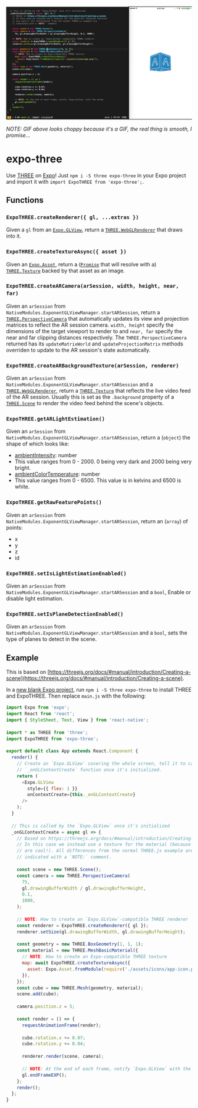![demo](demo.gif "demo")

_NOTE: GIF above looks choppy because it's a GIF, the real thing is smooth, I
promise..._

# expo-three

Use [THREE](https://threejs.org) on [Expo](https://expo.io)! Just `npm i -S
three expo-three` in your Expo project and import it with `import ExpoTHREE from
'expo-three';`.

## Functions

### `ExpoTHREE.createRenderer({ gl, ...extras })`

Given a `gl` from an
[`Expo.GLView`](https://docs.expo.io/versions/latest/sdk/gl-view.html), return a
[`THREE.WebGLRenderer`](https://threejs.org/docs/#api/renderers/WebGLRenderer)
that draws into it.

### `ExpoTHREE.createTextureAsync({ asset })`

Given an [`Expo.Asset`](https://docs.expo.io/versions/latest/sdk/asset.html),
return a
([`Promise`](https://developer.mozilla.org/en-US/docs/Web/JavaScript/Reference/Global_Objects/Promise)
that will resolve with a)
[`THREE.Texture`](https://threejs.org/docs/#api/textures/Texture) backed by that
asset as an image.

### `ExpoTHREE.createARCamera(arSession, width, height, near, far)`

Given an `arSession` from `NativeModules.ExponentGLViewManager.startARSession`,
return a
[`THREE.PerspectiveCamera`](https://threejs.org/docs/#api/cameras/PerspectiveCamera)
that automatically updates its view and projection matrices to reflect the AR
session camera. `width, height` specify the dimensions of the target viewport to
render to and `near, far` specify the near and far clipping distances
respectively. The `THREE.PerspectiveCamera` returned has its `updateMatrixWorld`
and `updateProjectionMatrix` methods overriden to update to the AR session's
state automatically.

### `ExpoTHREE.createARBackgroundTexture(arSession, renderer)`

Given an `arSession` from `NativeModules.ExponentGLViewManager.startARSession`
and a
[`THREE.WebGLRenderer`](https://threejs.org/docs/#api/renderers/WebGLRenderer),
return a [`THREE.Texture`](https://threejs.org/docs/#api/textures/Texture) that
reflects the live video feed of the AR session. Usually this is set as the
`.background` property of a
[`THREE.Scene`](https://threejs.org/docs/#api/scenes/Scene) to render the video
feed behind the scene's objects.

### `ExpoTHREE.getARLightEstimation()`

Given an `arSession` from `NativeModules.ExponentGLViewManager.startARSession`,
return a (`object`) the shape of which looks like:

* [ambientIntensity](https://developer.apple.com/documentation/arkit/arlightestimate/2878308-ambientintensity):
  number
* This value ranges from 0 - 2000. 0 being very dark and 2000 being very bright.
* [ambientColorTemperature](https://developer.apple.com/documentation/arkit/arlightestimate/2921629-ambientcolortemperature):
  number
* This value ranges from 0 - 6500. This value is in kelvins and 6500 is white.

### `ExpoTHREE.getRawFeaturePoints()`

Given an `arSession` from `NativeModules.ExponentGLViewManager.startARSession`,
return an (`array`) of points:

* x
* y
* z
* id

### `ExpoTHREE.setIsLightEstimationEnabled()`

Given an `arSession` from `NativeModules.ExponentGLViewManager.startARSession`
and a `bool`, Enable or disable light estimation.

### `ExpoTHREE.setIsPlaneDetectionEnabled()`

Given an `arSession` from `NativeModules.ExponentGLViewManager.startARSession`
and a `bool`, sets the type of planes to detect in the scene.

## Example

This is based on
[https://threejs.org/docs/#manual/introduction/Creating-a-scene](https://threejs.org/docs/#manual/introduction/Creating-a-scene).

In a
[new blank Expo project](https://docs.expo.io/versions/v17.0.0/guides/up-and-running.html),
run `npm i -S three expo-three` to install THREE and ExpoTHREE. Then replace
`main.js` with the following:

```js
import Expo from 'expo';
import React from 'react';
import { StyleSheet, Text, View } from 'react-native';

import * as THREE from 'three';
import ExpoTHREE from 'expo-three';

export default class App extends React.Component {
  render() {
    // Create an `Expo.GLView` covering the whole screen, tell it to call our
    // `_onGLContextCreate` function once it's initialized.
    return (
      <Expo.GLView
        style={{ flex: 1 }}
        onContextCreate={this._onGLContextCreate}
      />
    );
  }

  // This is called by the `Expo.GLView` once it's initialized
  _onGLContextCreate = async gl => {
    // Based on https://threejs.org/docs/#manual/introduction/Creating-a-scene
    // In this case we instead use a texture for the material (because textures
    // are cool!). All differences from the normal THREE.js example are
    // indicated with a `NOTE:` comment.

    const scene = new THREE.Scene();
    const camera = new THREE.PerspectiveCamera(
      75,
      gl.drawingBufferWidth / gl.drawingBufferHeight,
      0.1,
      1000,
    );

    // NOTE: How to create an `Expo.GLView`-compatible THREE renderer
    const renderer = ExpoTHREE.createRenderer({ gl });
    renderer.setSize(gl.drawingBufferWidth, gl.drawingBufferHeight);

    const geometry = new THREE.BoxGeometry(1, 1, 1);
    const material = new THREE.MeshBasicMaterial({
      // NOTE: How to create an Expo-compatible THREE texture
      map: await ExpoTHREE.createTextureAsync({
        asset: Expo.Asset.fromModule(require('./assets/icons/app-icon.png')),
      }),
    });
    const cube = new THREE.Mesh(geometry, material);
    scene.add(cube);

    camera.position.z = 5;

    const render = () => {
      requestAnimationFrame(render);

      cube.rotation.x += 0.07;
      cube.rotation.y += 0.04;

      renderer.render(scene, camera);

      // NOTE: At the end of each frame, notify `Expo.GLView` with the below
      gl.endFrameEXP();
    };
    render();
  };
}
```
